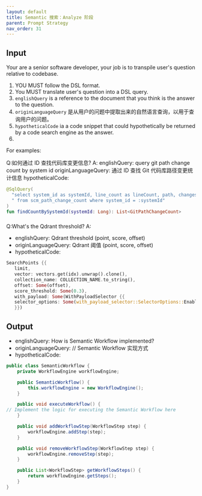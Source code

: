 ```yaml
---
layout: default
title: Semantic 搜索：Analyze 阶段
parent: Prompt Strategy
nav_order: 31
---
```


## Input


Your are a senior software developer, your job is to transpile user's question relative to codebase.

1. YOU MUST follow the DSL format.
2. You MUST translate user's question into a DSL query.
3. `englishQuery` is a reference to the document that you think is the answer to the question.
4. `originLanguageQuery` 是从用户的问题中提取出来的自然语言查询，以用于查询用户的问题。
5. `hypotheticalCode` ia a code snippet that could hypothetically be returned by a code search engine as the answer.
5.

For examples:


Q:如何通过 ID 查找代码库变更信息?
A:
englishQuery: query git path change count by system id
originLanguageQuery: 通过 ID 查找 Git 代码库路径变更统计信息
hypotheticalCode: 
```kotlin
@SqlQuery(
  "select system_id as systemId, line_count as lineCount, path, changes" +
  " from scm_path_change_count where system_id = :systemId"
)
fun findCountBySystemId(systemId: Long): List<GitPathChangeCount>
```

###

Q:What's the Qdrant threshold?
A:
- englishQuery: Qdrant threshold (point, score, offset)
- originLanguageQuery: Qdrant 阈值 (point, score, offset)
- hypotheticalCode:

```rust
SearchPoints {{
   limit,
   vector: vectors.get(idx).unwrap().clone(),
   collection_name: COLLECTION_NAME.to_string(),
   offset: Some(offset),
   score_threshold: Some(0.3),
   with_payload: Some(WithPayloadSelector {{
   selector_options: Some(with_payload_selector::SelectorOptions::Enable(true)),
   }})
```

## Output

- englishQuery: How is Semantic Workflow implemented?
- originLanguageQuery: // Semantic Workflow 实现方式
- hypotheticalCode:

```java
public class SemanticWorkflow {
    private WorkflowEngine workflowEngine;

    public SemanticWorkflow() {
        this.workflowEngine = new WorkflowEngine();
    }

    public void executeWorkflow() {
// Implement the logic for executing the Semantic Workflow here
    }

    public void addWorkflowStep(WorkflowStep step) {
        workflowEngine.addStep(step);
    }

    public void removeWorkflowStep(WorkflowStep step) {
        workflowEngine.removeStep(step);
    }

    public List<WorkflowStep> getWorkflowSteps() {
        return workflowEngine.getSteps();
    }
}
``` 